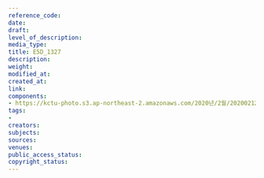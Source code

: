 ```yaml
---
reference_code: 
date: 
draft: 
level_of_description: 
media_type: 
title: E5D_1327
description: 
weight: 
modified_at: 
created_at: 
link: 
components:
- https://kctu-photo.s3.ap-northeast-2.amazonaws.com/2020년/2월/20200212_영남대의료원+고공농성+해단집회/E5D_1327.jpg
tags:
- 
creators: 
subjects: 
sources: 
venues: 
public_access_status: 
copyright_status: 
---
```

